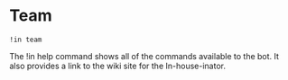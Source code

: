 # Team

`!in team`

The !in help command shows all of the commands available to the bot. It also provides a link to the wiki site for the In-house-inator.
